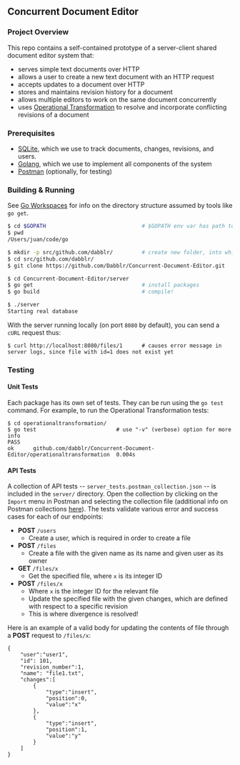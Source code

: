 ## Concurrent Document Editor
### Project Overview
This repo contains a self-contained prototype of a server-client shared document editor system that:
* serves simple text documents over HTTP
* allows a user to create a new text document with an HTTP request
* accepts updates to a document over HTTP
* stores and maintains revision history for a document
* allows multiple editors to work on the same document concurrently
* uses [Operational Transformation](https://en.wikipedia.org/wiki/Operational_transformation) to resolve and incorporate conflicting revisions of a document

### Prerequisites
* [SQLite](https://www.sqlite.org/download.html), which we use to track documents, changes, revisions, and users.
* [Golang](https://golang.org/doc/install), which we use to implement all components of the system
* [Postman](https://www.getpostman.com/apps) (optionally, for testing)

### Building & Running
See [Go Workspaces](https://golang.org/doc/code.html#Workspaces) for info on the directory structure assumed by tools like `go get`.
```bash
$ cd $GOPATH                              # $GOPATH env var has path to Go workspace
$ pwd
/Users/juan/code/go

$ mkdir -p src/github.com/dabblr/         # create new folder, into which we'll clone the repo
$ cd src/github.com/dabblr/
$ git clone https://github.com/Dabblr/Concurrent-Document-Editor.git

$ cd Concurrent-Document-Editor/server
$ go get                                  # install packages
$ go build                                # compile!

$ ./server
Starting real database
```

With the server running locally (on port `8080` by default), you can send a `cURL` request thus:
```shell
$ curl http://localhost:8080/files/1      # causes error message in server logs, since file with id=1 does not exist yet
```

### Testing
#### Unit Tests
Each package has its own set of tests. They can be run using the `go test` command. For example, to run the Operational Transformation tests:
```
$ cd operationaltransformation/
$ go test                         # use "-v" (verbose) option for more info
PASS
ok  	github.com/dabblr/Concurrent-Document-Editor/operationaltransformation	0.004s
```



#### API Tests
A collection of API tests -- `server_tests.postman_collection.json` -- is included in the `server/` directory. Open the collection by clicking on the `Import` menu in Postman and selecting the collection file (additional info on Postman collections [here](https://learning.getpostman.com/docs/postman/collections/managing_collections)). The tests validate various error and success cases for each of our endpoints:
* **POST** `/users`
  * Create a user, which is required in order to create a file
* **POST** `/files`
  * Create a file with the given name as its name and given user as its owner
* **GET** `/files/x`
  * Get the specified file, where `x` is its integer ID
* **POST** `/files/x`
  * Where `x` is the integer ID for the relevant file
  * Update the specified file with the given changes, which are defined with respect to a specific revision
  * This is where divergence is resolved!

Here is an example of a valid body for updating the contents of file through a **POST** request to `/files/x`:
```
{
	"user":"user1",
	"id": 101,
	"revision_number":1,
	"name": "file1.txt",
	"changes":[
		{
			"type":"insert",
			"position":0,
			"value":"x"
		},
		{
			"type":"insert",
			"position":1,
			"value":"y"
		}
	]
}
```

